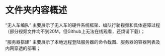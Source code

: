# 文件夹内容概述
“无人车编队” 主要展示了无人车的硬件系统框架、编队行驶视频和具体避障过程（部分视频文件均不到20M，但Github上无法在线观看，还烦请下载）；

“服务器搭建” 主要展示了本地远程登陆服务器的命令截图、服务器的容器列表及内网穿透的部署；
